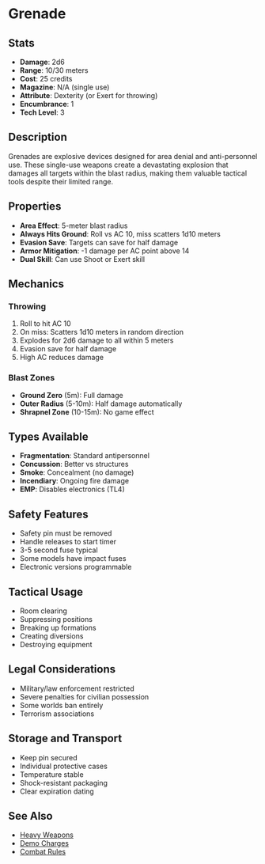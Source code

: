 # Grenade

## Stats
- **Damage**: 2d6
- **Range**: 10/30 meters
- **Cost**: 25 credits
- **Magazine**: N/A (single use)
- **Attribute**: Dexterity (or Exert for throwing)
- **Encumbrance**: 1
- **Tech Level**: 3

## Description
Grenades are explosive devices designed for area denial and anti-personnel use. These single-use weapons create a devastating explosion that damages all targets within the blast radius, making them valuable tactical tools despite their limited range.

## Properties
- **Area Effect**: 5-meter blast radius
- **Always Hits Ground**: Roll vs AC 10, miss scatters 1d10 meters
- **Evasion Save**: Targets can save for half damage
- **Armor Mitigation**: -1 damage per AC point above 14
- **Dual Skill**: Can use Shoot or Exert skill

## Mechanics
### Throwing
1. Roll to hit AC 10
2. On miss: Scatters 1d10 meters in random direction
3. Explodes for 2d6 damage to all within 5 meters
4. Evasion save for half damage
5. High AC reduces damage

### Blast Zones
- **Ground Zero** (5m): Full damage
- **Outer Radius** (5-10m): Half damage automatically
- **Shrapnel Zone** (10-15m): No game effect

## Types Available
- **Fragmentation**: Standard antipersonnel
- **Concussion**: Better vs structures
- **Smoke**: Concealment (no damage)
- **Incendiary**: Ongoing fire damage
- **EMP**: Disables electronics (TL4)

## Safety Features
- Safety pin must be removed
- Handle releases to start timer
- 3-5 second fuse typical
- Some models have impact fuses
- Electronic versions programmable

## Tactical Usage
- Room clearing
- Suppressing positions
- Breaking up formations
- Creating diversions
- Destroying equipment

## Legal Considerations
- Military/law enforcement restricted
- Severe penalties for civilian possession
- Some worlds ban entirely
- Terrorism associations

## Storage and Transport
- Keep pin secured
- Individual protective cases
- Temperature stable
- Shock-resistant packaging
- Clear expiration dating

## See Also
- [Heavy Weapons](../../heavy/)
- [Demo Charges](../../heavy/demo-charge.md)
- [Combat Rules](../../../../game-rules/combat.md)
